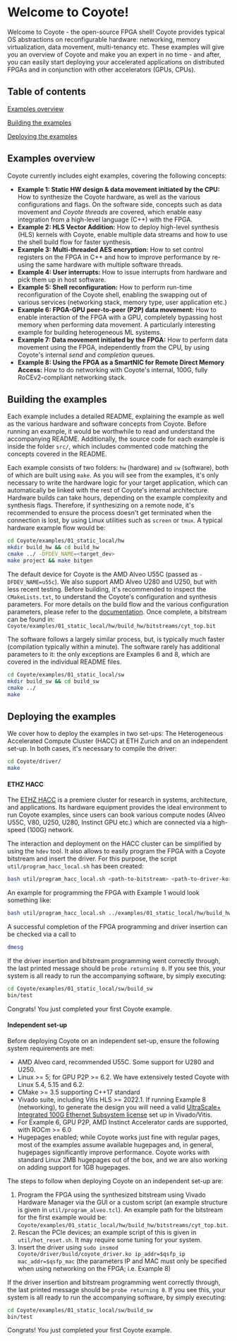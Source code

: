 # Welcome to Coyote!
Welcome to Coyote - the open-source FPGA shell! Coyote provides typical OS abstractions on reconfigurable hardware: networking, memory virtualization, data movement, multi-tenancy etc. These examples will give you an overview of Coyote and make you an expert in no time - and after, you can easily start deploying your accelerated applications on distributed FPGAs and in conjunction with other accelerators (GPUs, CPUs).

## Table of contents
[Examples overview](#examples-overview)

[Building the examples](#building-the-examples)

[Deploying the examples](#deploying-the-examples)

## Examples overview
Coyote currently includes eight examples, covering the following concepts:
- **Example 1: Static HW design & data movement initiated by the CPU:** How to synthesize the Coyote hardware, as well as the various configurations and flags. On the software side, concepts such as data movement and *Coyote threads* are covered, which enable easy integration from a high-level language (C++) with the FPGA.
- **Example 2: HLS Vector Addition:** How to deploy high-level synthesis (HLS) kernels with Coyote, enable multiple data streams and how to use the shell build flow for faster synthesis.
- **Example 3: Multi-threaded AES encryption:** How to set control registers on the FPGA in C++ and how to improve performance by re-using the same hardware with multiple software threads.
- **Example 4: User interrupts:** How to issue interrupts from hardware and pick them up in host software.
- **Example 5: Shell reconfiguration:** How to perform run-time reconfiguration of the Coyote shell, enabling the swapping out of various services (networking stack, memory type, user application etc.)
- **Example 6: FPGA-GPU peer-to-peer (P2P) data movement:** How to enable interaction of the FPGA with a GPU, completely bypassing host memory when performing data movement. A particularly interesting example for building heterogeneous ML systems.
- **Example 7: Data movement initiated by the FPGA:** How to perform data movement using the FPGA, independently from the CPU, by using Coyote's internal *send* and *completion* queues.
- **Example 8: Using the FPGA as a SmartNIC for Remote Direct Memory Access:** How to do networking with Coyote's internal, 100G, fully RoCEv2-compliant networking stack.

## Building the examples
Each example includes a detailed README, explaining the example as well as the various hardware and software concepts from Coyote. Before running an example, it would be worthwhile to read and understand the accompanying README. Additionally, the source code for each example is inside the folder `src/`, which includes commented code matching the concepts covered in the README.

Each example consists of two folders: `hw` (hardware) and `sw` (software), both of which are built using `make`. As you will see from the examples, it's only necessary to write the hardware logic for your target application, which can automatically be linked with the rest of Coyote's internal architecture. Hardware builds can take hours, depending on the example complexity and synthesis flags. Therefore, if synthesizing on a remote node, it's recommended to ensure the process doesn't get terminated when the connection is lost, by using Linux utilities such as `screen` or `tmux`. A typical hardware example flow would be:
```bash
cd Coyote/examples/01_static_local/hw
mkdir build_hw && cd build_hw                
cmake ../ -DFDEV_NAME=<target_dev>     
make project && make bitgen
```

The default device for Coyote is the AMD Alveo U55C (passed as `-DFDEV_NAME=u55c`). We also support AMD Alveo U280 and U250, but with less recent testing. Before building, it's recommended to inspect the `CMakeLists.txt`, to understand the Coyote's configuration and synthesis parameters. For more details on the build flow and the various configuration parameters, please refer to the [documentation](). Once complete, a bitstream can be found in: `Coyote/examples/01_static_local/hw/build_hw/bitstreams/cyt_top.bit`

The software follows a largely similar process, but, is typically much faster (compilation typically within a minute). The software rarely has additional parameters to it: the only exceptions are Examples 6 and 8, which are covered in the individual README files.
```bash
cd Coyote/examples/01_static_local/sw
mkdir build_sw && cd build_sw                
cmake ../
make
```

## Deploying the examples
We cover how to deploy the examples in two set-ups: The Heterogeneous Accelerated Compute Cluster (HACC) at ETH Zurich and on an independent set-up. In both cases, it's necessary to compile the driver:
```bash
cd Coyote/driver/
make
```

#### ETHZ HACC
The [ETHZ HACC](https://github.com/fpgasystems/hacc/tree/main) is a premiere cluster for research in systems, architecture, and applications. Its hardware equipment provides the ideal environment to run Coyote examples, since users can book various compute nodes (Alveo U55C, V80, U250, U280, Instinct GPU etc.) which are connected via a high-speed (100G) network.

The interaction and deployment on the HACC cluster can be simplified by using the `hdev` tool. It also allows to easily program the FPGA with a Coyote bitstream and insert the driver. For this purpose, the script `util/program_hacc_local.sh` has been created:
```bash
bash util/program_hacc_local.sh <path-to-bitstream> <path-to-driver-ko>
```
An example for programming the FPGA with Example 1 would look something like:
```bash
bash util/program_hacc_local.sh ../examples/01_static_local/hw/build_hw/bitstreams/cyt_top.bit ../driver/build/coyote_driver.ko
```
A successful completion of the FPGA programming and driver insertion can be checked via a call to
```bash
dmesg
```
If the driver insertion and bitstream programming went correctly through, the last printed message should be `probe returning 0`. If you see this, your system is all ready to run the accompanying software, by simply executing:
```bash
cd Coyote/examples/01_static_local/sw/build_sw
bin/test
```

Congrats! You just completed your first Coyote example.

#### Independent set-up
Before deploying Coyote on an independent set-up, ensure the following system requirements are met:
- AMD Alveo card, recommended U55C. Some support for U280 and U250.
- Linux >= 5; for GPU P2P >= 6.2. We have extensively tested Coyote with Linux 5.4, 5.15 and 6.2.
- CMake >= 3.5 supporting C++17 standard
- Vivado suite, including Vitis HLS >= 2022.1. If running Example 8 (networking), to generate the design you will need a valid [UltraScale+ Integrated 100G Ethernet Subsystem license](https://www.xilinx.com/products/intellectual-property/cmac_usplus.html) set up in Vivado/Vitis.
- For Example 6, GPU P2P, AMD Instinct Accelerator cards are supported, with ROCm >= 6.0
- Hugepages enabled; while Coyote works just fine with regular pages, most of the examples assume available hugepages and, in general, hugepages significantly improve performance. Coyote works with standard Linux 2MB hugepages out of the box, and we are also working on adding support for 1GB hugepages.

The steps to follow when deploying Coyote on an independent set-up are:
1. Program the FPGA using the synthesized bitstream using Vivado Hardware Manager via the GUI or a custom script (an example structure is given in `util/program_alveo.tcl`). An example path for the bitstream for the first example would be: `Coyote/examples/01_static_local/hw/build_hw/bitstreams/cyt_top.bit`.
2. Rescan the PCIe devices; an example script of this is given in `util/hot_reset.sh`. It may require some tuning for your system.
3. Insert the driver using `sudo insmod Coyote/driver/build/coyote_driver.ko ip_addr=$qsfp_ip mac_addr=$qsfp_mac` (the parameters IP and MAC must only be specified when using networking on the FPGA; i.e. Example 8)

If the driver insertion and bitstream programming went correctly through, the last printed message should be `probe returning 0`. If you see this, your system is all ready to run the accompanying software, by simply executing:
```bash
cd Coyote/examples/01_static_local/sw/build_sw
bin/test
```

Congrats! You just completed your first Coyote example.

